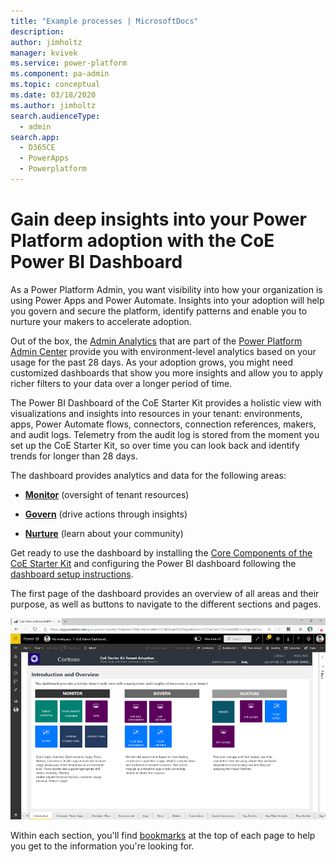 ```yaml
---
title: "Example processes | MicrosoftDocs"
description: 
author: jimholtz
manager: kvivek
ms.service: power-platform
ms.component: pa-admin
ms.topic: conceptual
ms.date: 03/18/2020
ms.author: jimholtz
search.audienceType: 
  - admin
search.app: 
  - D365CE
  - PowerApps
  - Powerplatform
---
```

# Gain deep insights into your Power Platform adoption with the CoE Power BI Dashboard

As a Power Platform Admin, you want visibility into how your organization is using Power Apps and Power Automate. Insights into your adoption will help you govern and secure the platform, identify patterns and enable you to nurture your makers to accelerate adoption.

Out of the box, the [Admin Analytics](https://docs.microsoft.com/power-platform/admin/analytics-powerapps) that
are part of the [Power Platform Admin Center](https://aka.ms/ppac) provide you with environment-level analytics based on your usage for the past 28 days. As your adoption grows, you might need customized dashboards that show you more insights and allow you to apply richer filters to your data over a longer period of time.

The Power BI Dashboard of the CoE Starter Kit provides a holistic view with visualizations and insights into resources in your tenant: environments, apps, Power Automate flows, connectors, connection references, makers, and audit logs.
Telemetry from the audit log is stored from the moment you set up the CoE Starter Kit, so over time you can look back and identify trends for longer than 28 days.

The dashboard provides analytics and data for the following areas:

- [**Monitor**](power-bi-monitor.md) (oversight of tenant resources)

- [**Govern**](power-bi-govern.md) (drive actions through insights)

- [**Nurture**](power-bi-nurture.md) (learn about your community)

Get ready to use the dashboard by installing the [Core Components of the CoE Starter Kit](setup-core-components.md) and configuring the Power BI dashboard following the [dashboard setup instructions](setup-powerbi.md).

The first page of the dashboard provides an overview of all areas and their purpose, as well as buttons to navigate to the different sections and pages.

![Power BI Dashboard Overview](media/pb1.png)

Within each section, you'll find [bookmarks](https://docs.microsoft.com/power-bi/desktop-bookmarks) at the top of each page to help you get to the information you're looking for.
